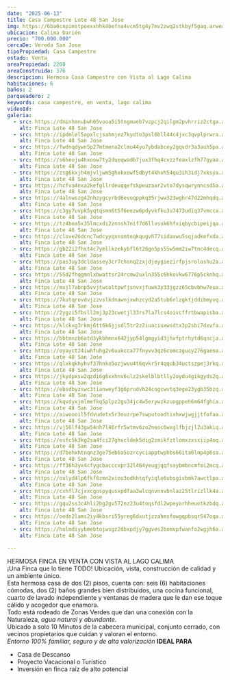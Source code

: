 ```yaml
---
date: "2025-06-13"
title: Casa Campestre Lote 48 San Jose
img: https://6ba6cnpimstpoexxhhk4befna4vcm5tg4y7mv2zwq2stkbyf5gaq.arweave.net/8EHhNehkpvcS9znVwJCtByomdmbmPsrrNoalNQcF6YE
ubicacion: Calima Darién
precio: "700.000.000"
cercaDe: Vereda San Jose
tipoPropiedad: Casa Campestre
estado: Venta
areaPropiedad: 2200
areaConstruida: 376
descripcion: Hermosa Casa Campestre con Vista al Lago Calima
habitaciones: 6
baños: 2
parqueadero: 2
keywords: casa campestre, en venta, lago calima
videoId: 
galeria:
  - src: https://dminhmnubwh65vooa5i5tngmaeb7vzpcj2qilgm2pvhrriz2ctga.arweave.net/GxDTsbQNj-7VzgdR2bTMAQP65eJOoIWZmn1PGKM6FMw
    alt: Finca Lote 48 San Jose
  - src: https://ipdmlel5apxlcjsahmjez7kydto3psl6bll44c4jxc3qvplprwra.arweave.net/Q8bFkX0D7rEmQDsSTP1YHN23yX4K184Libi3Cr1vjaI
    alt: Finca Lote 48 San Jose
  - src: https://fwdnqdywn5p27mtmena2clmu44yu7ybdabcey2gqvdr3a3auh5pa.arweave.net/LYbYDxZvX6-ybCNBoS2U5zFP4CMARExo0KjjsGwUP14
    alt: Finca Lote 48 San Jose
  - src: https://s6heoju4hxoow7ty2dueqwadb7jux3fhq4cvzzfeaxlzfh77gyaa.arweave.net/l45HJpw93Ot-eNDoSFgDD9NL7KeHBVzkpAXXkp__NgA
    alt: Finca Lote 48 San Jose
  - src: https://zsg6kxjh4mjvljwm5ghxkxowf5dbyt4khvh54qu3ih3idj7xksya.arweave.net/zI3lXSfjE1WmzOmPdV3WL0YcT4o9T95Cm0H2gaf3VLA
    alt: Finca Lote 48 San Jose
  - src: https://hcfva4nxa2kefgllrdeuqqefskpeuzaar2vto7dysqwrynncsd5a.arweave.net/OItQcbcGlEKZa4jJSECFkp5KZACOqzd8eJQtHDWikPo
    alt: Finca Lote 48 San Jose
  - src: https://4alnwszg42nhzygcyrbd6evoqppkq35rjww323wghr47d22mhqdq.arweave.net/4BbbSybmmnzgwsRCPxKug96ob7FNrb1uxjx58etMPAc
    alt: Finca Lote 48 San Jose
  - src: https://c3gy7uvpk5yqtqsmn6t5f6eezw6pdyvkfku3u7473udiq37vmcca.arweave.net/Fs2P0q9XcQnCTG-n0viEzbzx4qoqqbp_n90GiG_1YIQ
    alt: Finca Lote 48 San Jose
  - src: https://tz4bea5x35lmcxdi2znnsh7nif7d6llvsuk6hfxiqbycbipeijqa.arweave.net/nngSA7ffVsFcaNZa2R_tQX4_LXWVFeOW6IBwIKHkQmA
    alt: Finca Lote 48 San Jose
  - src: https://clove26dcnc7wdcyyqxnsmteqkqugvh77sidaxwu5sqjadkefxda.arweave.net/Et1Sa8MTRfsMWMQu2TJkgqFDVP_8kDBe1OygkA1ELcY
    alt: Finca Lote 48 San Jose
  - src: https://gb22i2fhst4c7ymllkzekybfl6t26gn5ps55w5mm2iw7tnc4decq.arweave.net/MHWkaKeU-C_hi1qyRWAlX6evGb18u9t1jNIt-bRcGQU
    alt: Finca Lote 48 San Jose
  - src: https://pas3uy3dcldassey3cr7chonq2zxjdjeygiezirfpjsroloshu2a.arweave.net/eCW6Y2MSxglImNij8R3NhrN0jSTBkEyiJXplFy3SPTQ
    alt: Finca Lote 48 San Jose
  - src: https://55d2fhqgmnlxbwattsr24rcmw2uxln355c6hkovkw6776p5cknhq.arweave.net/70eingZjV3DYE5yjrkRMtql1t33ovHU6qre__z-iU08
    alt: Finca Lote 48 San Jose
  - src: https://mxjl7abnp5vvjtwcoltpwfjsnvxjfuwk3y33jgzz65cbvbhw7eua.arweave.net/ZdK_gC1_a1TOwnLm-xUybW6S0sreN7SbOfdEGoT2-Sg
    alt: Finca Lote 48 San Jose
  - src: https://7kutqrovdvjzzvslkdnawnjxwhzcyd2a5tub6rlzgktjddibmyvq.arweave.net/-qk4RdUdU5zWS1DaCzU3sfIsD0Ds6B9FeTKmkY0BZis
    alt: Finca Lote 48 San Jose
  - src: https://2ygzi5fbsll2mj3p23cwetjl33rs7la7lcs4oivcffrtbwapisba.arweave.net/1g2UdKGS16Ynb9bFYk0r3uMvrB9YpccioiljMNgPRII
    alt: Finca Lote 48 San Jose
  - src: https://klckxg3rkmj6tt6k6jjsdl5tr2z2iuaciuxwsdtx3p2sbi7dxvfa.arweave.net/UsSrm3FTE-nPyvJTIa-zjrOkUAJFL2kOd9v1IKPjvUo
    alt: Finca Lote 48 San Jose
  - src: https://bbtmnzb6atd3ykbhmnx642jyp54lgmgyid3jhvfptrhytd6qncja.arweave.net/CGbG5D4Ex7woJ2Nv7mk4f3izMNhA9pPUr5xPiY_QaJI
    alt: Finca Lote 48 San Jose
  - src: https://oyayct24iwhfuhg2v6uukcca77fnyvv3qz6comczgucy276gaena.arweave.net/dgGBT1xFjloc2q-pRQhA_8rcVruGfCcwWTUFjX_GARo
    alt: Finca Lote 48 San Jose
  - src: https://qlxkqkhyhvf37hnko5ozjwvu4t6qvkr5r4qqub34uctszpej3rkq.arweave.net/gu6oKPg9S7-dqnddlNq05P0Kqj2PIQoHfKCnLLyJ3FU
    alt: Finca Lote 48 San Jose
  - src: https://jkydpxsw2qzdi6g6xxhnv6ulz2skelblbtlly2oydu4gikgyds2q.arweave.net/SrA33lbUMjR43r3O2vqLzqSiLCsM1rxp2B04ZCjYHLU
    alt: Finca Lote 48 San Jose
  - src: https://ebsdbyzswc3tianweyf3g6prudvh24cogcwvtq3ege23ygb35bzq.arweave.net/IGQw4zKwtzQBtiYLs3nxoOp9cE4wrVnDZDE1vBg76HM
    alt: Finca Lote 48 San Jose
  - src: https://kqvdyxjmlmefkq5plpz2gu34jc4w5erywzkzuogppeh6m64fghia.arweave.net/VCo8XSxbCFVDr1vzo1N8SLlukji2VZo4z3kP5nuFMdA
    alt: Finca Lote 48 San Jose
  - src: https://aiwoooil5fdvudetx5r3ouzrpe7swputoodtixhxwjwgjjtfofaa.arweave.net/AiznOQvpR1oMk79jt1MxeT8rPpNzhzRc97JsZKZlcUA
    alt: Finca Lote 48 San Jose
  - src: https://vj56lf43gw54nh7l46rfr5wtmv6zo2neoc6wxglfbjzjl2u3akiq.arweave.net/qnvll5s1u8af6-eiWPbTZX2XaaRwvWuZZQpyleqbApE
    alt: Finca Lote 48 San Jose
  - src: https://esfc5k3kg2sa4fci27ghvcldek5dig2zmikfztlomxzxsxiip4oq.arweave.net/JIouq2o2pA4USNfMeoljIro0G1liFFzNbmXzeV0Ifx0
    alt: Finca Lote 48 San Jose
  - src: https://d7behxhtnqnz3ge75eb6a5ozrcyciapptwphbs66ita6lnp4p6sa.arweave.net/H8JD3PNsG52Yn-kD4HXZiLAkAe-dnnDL3kTB5bX8f6Q
    alt: Finca Lote 48 San Jose
  - src: https://ff36h3yx4cfygcbacccvpr32l464yeugjqqfsoybmbncmfoi2mcq.arweave.net/KXfj7xfgi4MIIBCFV8d6Xz3MEoZMIFk7AWBaJhXI0wU
    alt: Finca Lote 48 San Jose
  - src: https://oulyd4lp6fkf6zmn2xiou3odkhtqfyiqlo6ubsgivbmk7awctlpa.arweave.net/dReB8W_xVF9ljdXQ6m3DUecC4RBbvUDIyKhYr4LCmt4
    alt: Finca Lote 48 San Jose
  - src: https://cxhfl7cjxxcgospyqusxpdfaa3wlcqnvnnvbnlaz25tlrizllk4a.arweave.net/Fc5V_Em9xGdJ-IUld4ygBuyxQbVrahasGddmuKMrWrg
    alt: Finca Lote 48 San Jose
  - src: https://gqu2ss3c4hli2bg2gv572nz23u4toqsfdl2wpeyarhheuotkzbdq.arweave.net/NCmpS2Lh1o0E2jV7_Tc63Tk3QkUa9WeTAInOSjpqyEc
    alt: Finca Lote 48 San Jose
  - src: https://oedn2lams2iy4kbsri55yreg6dxutjzzahmsfowgqpbsqr547oqa.arweave.net/cQbdLAyWkY4oMoo73ESG8O9JpzkB2SK6xoPDKEe8-6A
    alt: Finca Lote 48 San Jose
  - src: https://hnlmdiyybmebtojwsgz2dbxpdjy7ggves2bomvpfwanfo2wgjh6a.arweave.net/O1bBoxgLCBm5NpGzoYbvGnHzGqSWguZV5bAaV2rGSfw
    alt: Finca Lote 48 San Jose
  
---
```



HERMOSA FINCA EN VENTA CON VISTA AL LAGO CALIMA <br>
¡Una Finca que lo tiene TODO! Ubicación, vista, construcción de calidad y un ambiente único.<br>
Esta hermosa casa de dos (2) pisos, cuenta con: seis (6) habitaciones cómodas, dos (2) baños grandes bien distribuidos, una cocina funcional, cuarto de lavado independiente y ventanas de madera que le dan ese toque cálido y acogedor que enamora.<br>
Todo está rodeado de Zonas Verdes  que dan una conexión con la Naturaleza, *agua natural y abundante*. <br> 
Ubicado a solo 10 Minutos de la cabecera municipal, conjunto cerrado, con vecinos propietarios que cuidan y valoran el entorno.<br>
*Entorno 100% familiar, seguro y de alta valorización*
**IDEAL PARA**
- Casa de Descanso
- Proyecto Vacacional o Turístico 
- Inversión en finca raíz de alto potencial <br><br>
